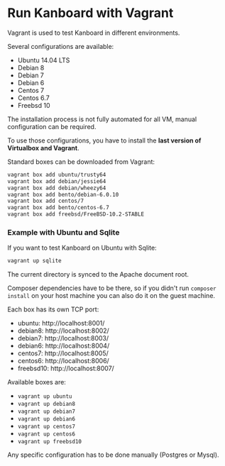 Run Kanboard with Vagrant
=========================

Vagrant is used to test Kanboard in different environments.

Several configurations are available:

- Ubuntu 14.04 LTS
- Debian 8
- Debian 7
- Debian 6
- Centos 7
- Centos 6.7
- Freebsd 10

The installation process is not fully automated for all VM, manual configuration can be required.

To use those configurations, you have to install the **last version of Virtualbox and Vagrant**.

Standard boxes can be downloaded from Vagrant:

```bash
vagrant box add ubuntu/trusty64
vagrant box add debian/jessie64
vagrant box add debian/wheezy64
vagrant box add bento/debian-6.0.10
vagrant box add centos/7
vagrant box add bento/centos-6.7
vagrant box add freebsd/FreeBSD-10.2-STABLE
```

### Example with Ubuntu and Sqlite

If you want to test Kanboard on Ubuntu with Sqlite:

```bash
vagrant up sqlite
```

The current directory is synced to the Apache document root.

Composer dependencies have to be there, so if you didn't run `composer install` on your host machine you can also do it on the guest machine.

Each box has its own TCP port:

- ubuntu: http://localhost:8001/
- debian8: http://localhost:8002/
- debian7: http://localhost:8003/
- debian6: http://localhost:8004/
- centos7: http://localhost:8005/
- centos6: http://localhost:8006/
- freebsd10: http://localhost:8007/

Available boxes are:

- `vagrant up ubuntu`
- `vagrant up debian8`
- `vagrant up debian7`
- `vagrant up debian6`
- `vagrant up centos7`
- `vagrant up centos6`
- `vagrant up freebsd10`

Any specific configuration has to be done manually (Postgres or Mysql).
